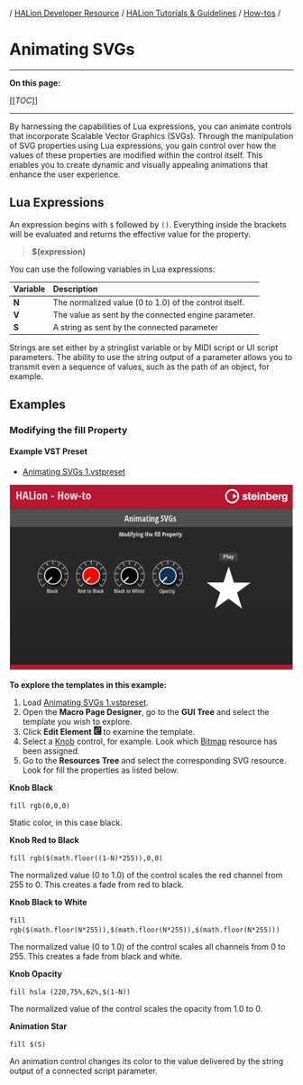 / [HALion Developer Resource](../../HALion-Developer-Resource.md) / [HALion Tutorials & Guidelines](./HALion-Tutorials-Guidelines.md) / [How-tos](./How-tos.md) /

# Animating SVGs

---

**On this page:**

[[_TOC_]]

---

By harnessing the capabilities of Lua expressions, you can animate controls that incorporate Scalable Vector Graphics (SVGs). Through the manipulation of SVG properties using Lua expressions, you gain control over how the values of these properties are modified within the control itself. This enables you to create dynamic and visually appealing animations that enhance the user experience.

## Lua Expressions

An expression begins with ``$`` followed by ``()``. Everything inside the brackets will be evaluated and returns the effective value for the property.

>**$(expression)**

You can use the following variables in Lua expressions:

|Variable|Description|
|:-|:-|
|**N**|The normalized value (0 to 1.0) of the control itself.|
|**V**|The value as sent by the connected engine parameter.|
|**S**|A string as sent by the connected parameter|

Strings are set either by a stringlist variable or by MIDI script or UI script parameters. The ability to use the string output of a parameter allows you to transmit even a sequence of values, such as the path of an object, for example.

## Examples

### Modifying the fill Property

#### Example VST Preset

* [Animating SVGs 1.vstpreset](../vstpresets/Animating%20SVGs%201.vstpreset)

![Modifying the fill Property](../images/Modifying-the-fill-Property.png)

**To explore the templates in this example:**

1. Load [Animating SVGs 1.vstpreset](../vstpresets/Animating%20SVGs%201.vstpreset).
1. Open the **Macro Page Designer**, go to the **GUI Tree** and select the template you wish to explore. 
1. Click **Edit Element** ![Edit Element](../images/EditElement.PNG) to examine the template.
1. Select a [Knob](../../HALion-Macro-Page/pages/Knob.md) control, for example. Look which [Bitmap](../../HALion-Macro-Page/pages/Bitmap.md) resource has been assigned.
1. Go to the **Resources Tree** and select the corresponding SVG resource. Look for fill the properties as listed below.

**Knob Black**

``fill rgb(0,0,0)``

Static color, in this case black.

**Knob Red to Black**

``fill rgb($(math.floor((1-N)*255)),0,0)``

The normalized value (0 to 1.0) of the control scales the red channel from 255 to 0. This creates a fade from red to black.

**Knob Black to White**

``fill rgb($(math.floor(N*255)),$(math.floor(N*255)),$(math.floor(N*255)))``

The normalized value (0 to 1.0) of the control scales all channels from 0 to 255. This creates a fade from black and white.

**Knob Opacity**

``fill hsla (220,75%,62%,$(1-N))``

The normalized value of the control scales the opacity from 1.0 to 0.

**Animation Star**

``fill $(S)``

An animation control changes its color to the value delivered by the string output of a connected script parameter.
